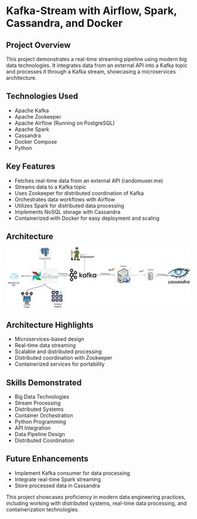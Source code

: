 # Kafka-Stream with Airflow, Spark, Cassandra, and Docker

## Project Overview
This project demonstrates a real-time streaming pipeline using modern big data technologies. It integrates data from an external API into a Kafka topic and processes it through a Kafka stream, showcasing a microservices architecture.

## Technologies Used
- Apache Kafka
- Apache Zookeeper
- Apache Airflow (Running on PostgreSQL)
- Apache Spark
- Cassandra
- Docker Compose
- Python

## Key Features
- Fetches real-time data from an external API (randomuser.me)
- Streams data to a Kafka topic
- Uses Zookeeper for distributed coordination of Kafka
- Orchestrates data workflows with Airflow
- Utilizes Spark for distributed data processing
- Implements NoSQL storage with Cassandra
- Containerized with Docker for easy deployment and scaling

## Architecture
![Project Architecture](Architecture.png)

## Architecture Highlights
- Microservices-based design
- Real-time data streaming
- Scalable and distributed processing
- Distributed coordination with Zookeeper
- Containerized services for portability

## Skills Demonstrated
- Big Data Technologies
- Stream Processing
- Distributed Systems
- Container Orchestration
- Python Programming
- API Integration
- Data Pipeline Design
- Distributed Coordination

## Future Enhancements
- Implement Kafka consumer for data processing
- Integrate real-time Spark streaming
- Store processed data in Cassandra

This project showcases proficiency in modern data engineering practices, including working with distributed systems, real-time data processing, and containerization technologies.
